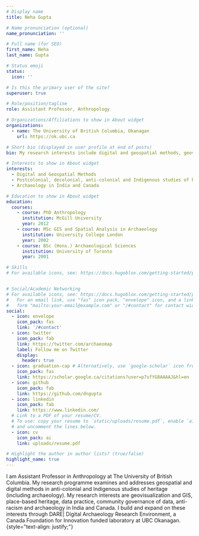 ```yaml
---
# Display name
title: Neha Gupta

# Name pronunciation (optional)
name_pronunciation: ''

# Full name (for SEO)
first_name: Neha
last_name: Gupta

# Status emoji
status:
  icon: ''

# Is this the primary user of the site?
superuser: true

# Role/position/tagline
role: Assistant Professor, Anthropology

# Organizations/Affiliations to show in About widget
organizations:
  - name: The University of British Columbia, Okanagan
    url: https://ok.ubc.ca

# Short bio (displayed in user profile at end of posts)
bio: My research interests include digital and geospatial methods, geovisualization, data governance, archaeology and cultural heritage.

# Interests to show in About widget
interests:
  - Digital and Geospatial Methods
  - Postcolonial, decolonial, anti-colonial and Indigenous studies of heritage
  - Archaeology in India and Canada

# Education to show in About widget
education:
  courses:
    - course: PhD Anthropology
      institution: McGill University
      year: 2012
    - course: MSc GIS and Spatial Analysis in Archaeology
      institution: University College London
      year: 2002
    - course: BSc (Hons.) Archaeological Sciences
      institution: University of Toronto
      year: 2001

# Skills
# For available icons, see: https://docs.hugoblox.com/getting-started/page-builder/#icons


# Social/Academic Networking
# For available icons, see: https://docs.hugoblox.com/getting-started/page-builder/#icons
#   For an email link, use "fas" icon pack, "envelope" icon, and a link in the
#   form "mailto:your-email@example.com" or "/#contact" for contact widget.
social:
  - icon: envelope
    icon_pack: fas
    link: '/#contact'
  - icon: twitter
    icon_pack: fab
    link: https://twitter.com/archaeomap
    label: Follow me on Twitter
    display:
      header: true
  - icon: graduation-cap # Alternatively, use `google-scholar` icon from `ai` icon pack
    icon_pack: fas
    link: https://scholar.google.ca/citations?user=p7sfYG8AAAAJ&hl=en
  - icon: github
    icon_pack: fab
    link: https://github.com/dngupta
  - icon: linkedin
    icon_pack: fab
    link: https://www.linkedin.com/
  # Link to a PDF of your resume/CV.
  # To use: copy your resume to `static/uploads/resume.pdf`, enable `ai` icons in `params.yaml`,
  # and uncomment the lines below.
  - icon: cv
    icon_pack: ai
    link: uploads/resume.pdf

# Highlight the author in author lists? (true/false)
highlight_name: true
---
```


I am Assistant Professor in Anthropology at The University of British Columbia. My research programme examines and addresses geospatial and digital methods in anti-colonial and Indigenous studies of heritage (including archaeology). My research interests are geovisualization and GIS, place-based heritage, data practice, community governance of data, anti-racism and archaeology in India and Canada. I build and expand on these interests through DARE| Digital Archaeology Research Environment, a Canada Foundation for Innovation funded laboratory at UBC Okanagan.
{style="text-align: justify;"}

